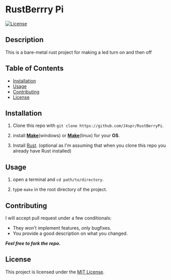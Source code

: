 # RustBerrry Pi

[![License](https://img.shields.io/badge/license-MIT-blue.svg)](LICENSE)

## Description

This is a bare-metal rust project for making a led turn on and then off

## Table of Contents

- [Installation](#installation)
- [Usage](#usage)
- [Contributing](#contributing)
- [License](#license)

## Installation

1. Clone this repo with ```git clone https://github.com/J4spr/RustBerryPi```.

2. install **[Make](https://gnuwin32.sourceforge.net/packages/make.htm)**(windows) or **[Make](https://www.gnu.org/software/make)**(linux) for your **OS**.

3. Install [Rust](https://www.rust-lang.org/). (optional as I'm assuming that when you clone this repo you already have Rust installed)

## Usage

1. open a terminal and ```cd path/to/directory```.

2. type ```make``` in the root directory of the project.

## Contributing

I will accept pull request under a few conditionals:

- They won't implement features, only bugfixes.
- You provide a good description on what you changed.

***Feel free to fork the repo.***

## License

This project is licensed under the [MIT License](LICENSE).
